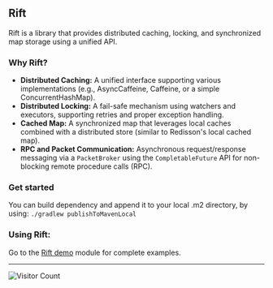 ## Rift

Rift is a library that provides distributed caching, locking, and synchronized map storage using a unified API.

### Why Rift?

- **Distributed Caching:** A unified interface supporting various implementations (e.g., AsyncCaffeine, Caffeine, or a simple ConcurrentHashMap).
- **Distributed Locking:** A fail-safe mechanism using watchers and executors, supporting retries and proper exception handling.
- **Cached Map:** A synchronized map that leverages local caches combined with a distributed store (similar to Redisson's local cached map).
- **RPC and Packet Communication:** Asynchronous request/response messaging via a `PacketBroker` using the `CompletableFuture` API for non-blocking remote procedure calls (RPC).


### Get started

You can build dependency and append it to your local .m2 directory, by using: `./gradlew publishToMavenLocal`

### Using Rift:

Go to the [Rift demo](/rift-demo) module for complete examples.

---

![Visitor Count](https://visitor-badge.laobi.icu/badge?page_id=vanqure.rift)
